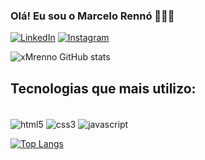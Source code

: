 
### Olá! Eu sou o Marcelo Rennó 👨🏻‍💻

[![LinkedIn](https://img.shields.io/badge/LinkedIn-0077B5?style=for-the-badge&logo=linkedin&logoColor=white)](https://www.linkedin.com/in/marcelorenno95)
[![Instagram](https://img.shields.io/badge/Instagram-E4405F?style=for-the-badge&logo=instagram&logoColor=white)](https://www.instagram.com/mrenno_)

![xMrenno GitHub stats](https://github-readme-stats.vercel.app/api?username=xmrenno&show_icons=true&theme=tokyonight)

## Tecnologias que mais utilizo:

<div style="display: inline-block"><br/>
    <img align="center" alt="html5" src="https://img.shields.io/badge/HTML5-E34F26?style=for-the-badge&logo=html5&logoColor=white" />
    <img align="center" alt="css3" src="https://img.shields.io/badge/CSS3-1572B6?style=for-the-badge&logo=css3&logoColor=white" />
    <img align="center" alt="javascript" src="https://img.shields.io/badge/JavaScript-F7DF1E?style=for-the-badge&logo=javascript&logoColor=black" />
</div><br/>

[![Top Langs](https://github-readme-stats.vercel.app/api/top-langs/?username=xmrenno)](https://github.com/anuraghazra/github-readme-stats)
